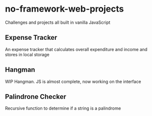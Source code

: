 # no-framework-web-projects

Challenges and projects all built in vanilla JavaScript

## Expense Tracker

An expense tracker that calculates overall expenditure and income and stores in local storage

## Hangman

WIP Hangman. JS is almost complete, now working on the interface

## Palindrone Checker

Recursive function to determine if a string is a palindrome
